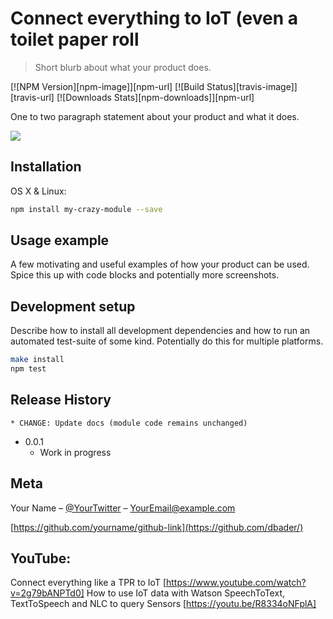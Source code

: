 # Connect everything to IoT (even a toilet paper roll
> Short blurb about what your product does.

[![NPM Version][npm-image]][npm-url]
[![Build Status][travis-image]][travis-url]
[![Downloads Stats][npm-downloads]][npm-url]

One to two paragraph statement about your product and what it does.

![](header.png)

## Installation

OS X & Linux:

```sh
npm install my-crazy-module --save
```


## Usage example

A few motivating and useful examples of how your product can be used. Spice this up with code blocks and potentially more screenshots.

## Development setup

Describe how to install all development dependencies and how to run an automated test-suite of some kind. Potentially do this for multiple platforms.

```sh
make install
npm test
```

## Release History
    * CHANGE: Update docs (module code remains unchanged)
* 0.0.1
    * Work in progress

## Meta

Your Name – [@YourTwitter](https://twitter.com/dbader_org) – YourEmail@example.com

[https://github.com/yourname/github-link](https://github.com/dbader/)

## YouTube:
Connect everything like a TPR to IoT 
[https://www.youtube.com/watch?v=2g79bANPTd0] 
How to use IoT data with  Watson SpeechToText, TextToSpeech and NLC to query Sensors
[https://youtu.be/R8334oNFplA]


